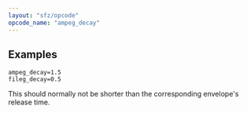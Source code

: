 ```yaml
---
layout: "sfz/opcode"
opcode_name: "ampeg_decay"
---
```

## Examples

```
ampeg_decay=1.5
fileg_decay=0.5
```

This should normally not be shorter than the corresponding envelope's release time.
